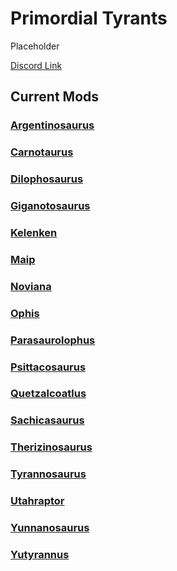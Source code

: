 # Primordial Tyrants

Placeholder

[Discord Link](#)

## Current Mods

### [Argentinosaurus](http://localhost:5173/Pages/Path%20of%20Titans/Guides/Curve%20Overrides/Modded%20Dinosaurs/Primordial%20Tyrants/Mod-Argentinosaurus.html)
### [Carnotaurus](http://localhost:5173/Pages/Path%20of%20Titans/Guides/Curve%20Overrides/Modded%20Dinosaurs/Primordial%20Tyrants/Mod-Carnotaurus.html)
### [Dilophosaurus](http://localhost:5173/Pages/Path%20of%20Titans/Guides/Curve%20Overrides/Modded%20Dinosaurs/Primordial%20Tyrants/Mod-Dilophosaurus.html)
### [Giganotosaurus](http://localhost:5173/Pages/Path%20of%20Titans/Guides/Curve%20Overrides/Modded%20Dinosaurs/Primordial%20Tyrants/Mod-Giganotosaurus.html)
### [Kelenken](http://localhost:5173/Pages/Path%20of%20Titans/Guides/Curve%20Overrides/Modded%20Dinosaurs/Primordial%20Tyrants/Mod-Kelenken.html)
### [Maip](http://localhost:5173/Pages/Path%20of%20Titans/Guides/Curve%20Overrides/Modded%20Dinosaurs/Primordial%20Tyrants/Mod-Maip.html)
### [Noviana](http://localhost:5173/Pages/Path%20of%20Titans/Guides/Curve%20Overrides/Modded%20Dinosaurs/Primordial%20Tyrants/Mod-Noviana.html)
### [Ophis](http://localhost:5173/Pages/Path%20of%20Titans/Guides/Curve%20Overrides/Modded%20Dinosaurs/Primordial%20Tyrants/Mod-Ophis.html)
### [Parasaurolophus](http://localhost:5173/Pages/Path%20of%20Titans/Guides/Curve%20Overrides/Modded%20Dinosaurs/Primordial%20Tyrants/Mod-Parasaurolophus.html)
### [Psittacosaurus](http://localhost:5173/Pages/Path%20of%20Titans/Guides/Curve%20Overrides/Modded%20Dinosaurs/Primordial%20Tyrants/Mod-Psittacosaurus.html)
### [Quetzalcoatlus](http://localhost:5173/Pages/Path%20of%20Titans/Guides/Curve%20Overrides/Modded%20Dinosaurs/Primordial%20Tyrants/Mod-Quetzalcoatlus.html)
### [Sachicasaurus](http://localhost:5173/Pages/Path%20of%20Titans/Guides/Curve%20Overrides/Modded%20Dinosaurs/Primordial%20Tyrants/Mod-Sachicasaurus.html)
### [Therizinosaurus](http://localhost:5173/Pages/Path%20of%20Titans/Guides/Curve%20Overrides/Modded%20Dinosaurs/Primordial%20Tyrants/Mod-Therizinosaurus.html)
### [Tyrannosaurus](http://localhost:5173/Pages/Path%20of%20Titans/Guides/Curve%20Overrides/Modded%20Dinosaurs/Primordial%20Tyrants/Mod-Tyrannosaurus.html)
### [Utahraptor](http://localhost:5173/Pages/Path%20of%20Titans/Guides/Curve%20Overrides/Modded%20Dinosaurs/Primordial%20Tyrants/Mod-Utahraptor.html)
### [Yunnanosaurus](http://localhost:5173/Pages/Path%20of%20Titans/Guides/Curve%20Overrides/Modded%20Dinosaurs/Primordial%20Tyrants/Mod-Yunnanosaurus.html)
### [Yutyrannus](http://localhost:5173/Pages/Path%20of%20Titans/Guides/Curve%20Overrides/Modded%20Dinosaurs/Primordial%20Tyrants/Mod-Yutyrannus.html)